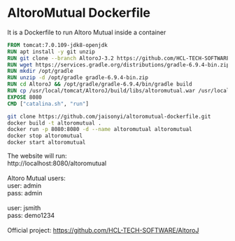 # AltoroMutual Dockerfile
It is a Dockerfile to run Altoro Mutual inside a container

```Dockerfile
FROM tomcat:7.0.109-jdk8-openjdk
RUN apt install -y git unzip
RUN git clone --branch AltoroJ-3.2 https://github.com/HCL-TECH-SOFTWARE/AltoroJ.git
RUN wget https://services.gradle.org/distributions/gradle-6.9.4-bin.zip
RUN mkdir /opt/gradle
RUN unzip -d /opt/gradle gradle-6.9.4-bin.zip
RUN cd AltoroJ && /opt/gradle/gradle-6.9.4/bin/gradle build
RUN cp /usr/local/tomcat/AltoroJ/build/libs/altoromutual.war /usr/local/tomcat/webapps
EXPOSE 8080
CMD ["catalina.sh", "run"]
````
```Bash
git clone https://github.com/jaisonyi/altoromutual-dockerfile.git
docker build -t altoromutual .
docker run -p 8080:8080 -d --name altoromutual altoromutual
docker stop altoromutual
docker start altoromutual
```
The website will run:<br>
http://localhost:8080/altoromutual<br>
<br>
Altoro Mutual users:<br>
user: admin<br>
pass: admin<br>
<br>
user: jsmith<br>
pass: demo1234<br>
<br>
Official project:
https://github.com/HCL-TECH-SOFTWARE/AltoroJ
